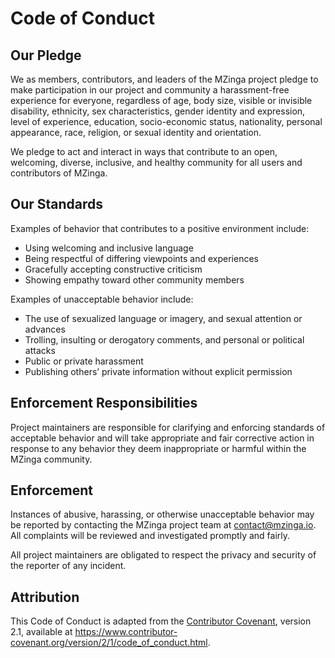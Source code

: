 # Code of Conduct

## Our Pledge

We as members, contributors, and leaders of the MZinga project pledge to make participation in our project and community a harassment-free experience for everyone, regardless of age, body size, visible or invisible disability, ethnicity, sex characteristics, gender identity and expression, level of experience, education, socio-economic status, nationality, personal appearance, race, religion, or sexual identity and orientation.

We pledge to act and interact in ways that contribute to an open, welcoming, diverse, inclusive, and healthy community for all users and contributors of MZinga.

## Our Standards

Examples of behavior that contributes to a positive environment include:

- Using welcoming and inclusive language
- Being respectful of differing viewpoints and experiences
- Gracefully accepting constructive criticism
- Showing empathy toward other community members

Examples of unacceptable behavior include:

- The use of sexualized language or imagery, and sexual attention or advances
- Trolling, insulting or derogatory comments, and personal or political attacks
- Public or private harassment
- Publishing others’ private information without explicit permission

## Enforcement Responsibilities

Project maintainers are responsible for clarifying and enforcing standards of acceptable behavior and will take appropriate and fair corrective action in response to any behavior they deem inappropriate or harmful within the MZinga community.

## Enforcement

Instances of abusive, harassing, or otherwise unacceptable behavior may be reported by contacting the MZinga project team at [contact@mzinga.io](mailto:contact@mzinga.io). All complaints will be reviewed and investigated promptly and fairly.

All project maintainers are obligated to respect the privacy and security of the reporter of any incident.

## Attribution

This Code of Conduct is adapted from the [Contributor Covenant][homepage], version 2.1, available at https://www.contributor-covenant.org/version/2/1/code_of_conduct.html.

[homepage]: https://www.contributor